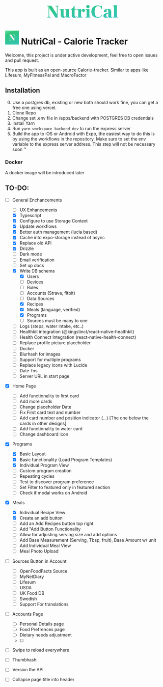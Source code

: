 <p align="center"><img src="/apps/nutrical/assets/logo.png" width="230" alt="NutriCal Logo"></p>

# <img src="/apps/nutrical/assets/icon.png" width="45" alt="NutriCal Logo"> NutriCal - Calorie Tracker

Welcome, this project is under active development, feel free to open issues and pull request.

This app is built as an open-source Calorie-tracker. Similar to apps like Lifesum, MyFitnessPal and MacroFactor

## Installation

0. Use a postgres db, existing or new both should work fine, you can get a free one using vercel.
1. Clone Repo
2. Change set .env file in /apps/backend with POSTGRES DB credentials
3. Install Yarn
4. Run `yarn workspace backend dev` to run the express server
5. Build the app to iOS or Android with Expo, the easiest way to do this is by using the workflows in the repository. Make sure to set the env variable to the express server address. This step will not be necessary soon :tm:

### Docker

A docker image will be introduced later

## TO-DO:

- [ ] General Enchancements

  - [ ] UX Enhancements
  - [x] Typescript
  - [x] Configure to use Storage Context
  - [x] Update workflows
  - [x] Better auth management (lucia based)
  - [x] Cache into expo-storage instead of async
  - [x] Replace old API
  - [x] Drizzle
  - [ ] Dark mode
  - [ ] Email verification
  - [ ] Set up docs
  - [x] Write DB schema
    - [x] Users
    - [ ] Devices
    - [ ] Roles
    - [ ] Accounts (Strava, fitbit)
    - [ ] Data Sources
    - [x] Recipes
    - [x] Meals (language, verified)
    - [x] Programs
    - [ ] Sources must be many to one
  - [ ] Logs (steps, water intake, etc..)
  - [ ] Healthkit integration (@kingstinct/react-native-healthkit)
  - [ ] Health Connect Integration (react-native-health-connect)
  - [ ] Replace profile picture placeholder
  - [ ] Docker
  - [ ] Blurhash for images
  - [ ] Support for multiple programs
  - [ ] Replace legacy icons with Lucide
  - [ ] Date-fns
  - [ ] Server URL in start page

- [x] Home Page

  - [ ] Add functionality to first card
  - [ ] Add more cards
  - [ ] Change placeholder Date
  - [ ] Fix First card text and number
  - [ ] Add card number and position indicator (...) [The one below the cards in other designs]
  - [ ] Add functionality to water card
  - [ ] Change dashboard icon

- [x] Programs

  - [x] Basic Layout
  - [x] Basic functionality (Load Program Templates)
  - [x] Individual Program View
  - [ ] Custom program creation
  - [ ] Repeating cycles
  - [ ] Test to discover program preference
  - [ ] Set Filter to featured only in featured section
  - [ ] Check if modal works on Android

- [x] Meals

  - [x] Individual Recipe View
  - [x] Create an add button
  - [ ] Add an Add Recipes button top right
  - [ ] Add "Add Button Functionality
  - [ ] Allow for adjusting serving size and add options
  - [ ] Add Base Measurement (Serving, Tbsp, fruit), Base Amount w/ unit
  - [ ] Add Individual Meal View
  - [ ] Meal Photo Upload

- [ ] Sources Button in Account

  - [ ] OpenFoodFacts Source
  - [ ] MyNetDiary
  - [ ] Lifesum
  - [ ] USDA
  - [ ] UK Food DB
  - [ ] Swedish
  - [ ] Support For translations

- [ ] Accounts Page

  - [ ] Personal Details page
  - [ ] Food Prefrences page
  - [ ] Dietary needs adjustment
  - [ ] 

- [ ] Swipe to reload everywhere
- [ ] Thumbhash
- [ ] Version the API
- [ ] Collapse page title into header
